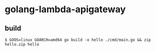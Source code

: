 # golang-lambda-apigateway

## build
```
$ GOOS=linux GOARCH=amd64 go build -o hello ./cmd/main.go && zip hello.zip hello
```